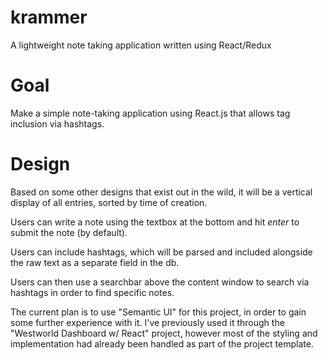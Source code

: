 # krammer
A lightweight note taking application written using React/Redux

# Goal
Make a simple note-taking application using React.js that allows tag inclusion via hashtags.

# Design
Based on some other designs that exist out in the wild, it will be a vertical display of all entries, sorted by time of creation.

Users can write a note using the textbox at the bottom and hit *enter* to submit the note (by default).

Users can include hashtags, which will be parsed and included alongside the raw text as a separate field in the db.

Users can then use a searchbar above the content window to search via hashtags in order to find specific notes.

The current plan is to use "Semantic UI" for this project, in order to gain some further experience with it. I've previously used it through the "Westworld Dashboard w/ React" project, however most of the styling and implementation had already been handled as part of the project template.
